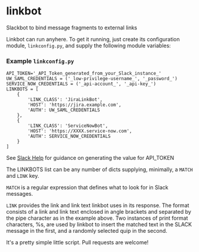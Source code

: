 # linkbot
Slackbot to bind message fragments to external links

Linkbot can run anyhere. To get it running, just create its configuration module, `linkconfig.py`, and supply
the following module variables:

### Example `linkconfig.py`

    API_TOKEN='_API_Token_generated_from_your_Slack_instance_'
    UW_SAML_CREDENTIALS = ('_low-privilege-username_', '_password_')
    SERVICE_NOW_CREDENTIALS = ('_api-account_', '_api-key_')
    LINKBOTS = [
        {
            'LINK_CLASS': 'JiraLinkBot',
            'HOST': 'https://jira.example.com',
            'AUTH': UW_SAML_CREDENTIALS
        },
        {
            'LINK_CLASS': 'ServiceNowBot',
            'HOST': 'https://XXXX.service-now.com',
            'AUTH': SERVICE_NOW_CREDENTIALS
        }
    ]

See [Slack Help](https://get.slack.help/hc/en-us/articles/215770388-Create-and-regenerate-API-tokens) for guidance on generating the value for API_TOKEN

The LINKBOTS list can be any number of dicts supplying, minimally, a `MATCH` and `LINK` key.

`MATCH` is a regular expression that defines what to look for in Slack messages.

`LINK` provides the link and link text linkbot uses in its response.  The format
consists of a link and link text enclosed in angle brackets and separated by the pipe character as in the example above.  Two 
instances of print format characters, %s, are used by linkbot to insert the matched text in the SLACK message in the first, and 
a randomly selected quip in the second.

It's a pretty simple little script.  Pull requests are welcome!

